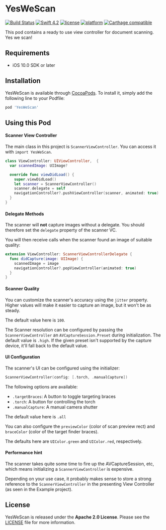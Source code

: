 # YesWeScan

[![Build Status](https://travis-ci.com/adorsys/document-scanner-ios.svg?branch=master)](https://travis-ci.com/adorsys/document-scanner-ios.svg?branch=master)
[![Swift 4.2](https://img.shields.io/badge/Swift-4.2-orange.svg)](https://swift.org)
[![license](https://img.shields.io/badge/license-Apache_2.0-lightgrey.svg)](https://github.com/adorsys/document-scanner-ios/blob/master/LICENSE)
[![platform](https://img.shields.io/badge/platform-iOS_10+-lightgrey.svg)](https://img.shields.io/badge/platform-iOS_10+-lightgrey.svg)
[![Carthage compatible](https://img.shields.io/badge/Carthage-compatible-4BC51D.svg?style=flat)](https://github.com/Carthage/Carthage)


This pod contains a ready to use view controller for document scanning. Yes we scan! 

## Requirements
- iOS 10.0 SDK or later

## Installation
YesWeScan is available through [CocoaPods](http://cocoapods.org). To
install it, simply add the following line to your Podfile:

```ruby
pod 'YesWeScan'
```

## Using this Pod

#### Scanner View Controller

The main class in this project is `ScannerViewController`. You can access it
with `import YesWeScan`.

```swift
class ViewController: UIViewController,  {
  var scannedImage: UIImage?

  override func viewDidLoad() {
    super.viewDidLoad()
    let scanner = ScannerViewController()
    scanner.delegate = self
    navigationController?.pushViewController(scanner, animated: true)
  }
}
```

#### Delegate Methods

The scanner will __not__ capture images without a delegate.
You should therefore set the `delegate` property of the scanner VC.

You will then receive calls when the scanner found an image of suitable quality:

```swift
extension ViewController: ScannerViewControllerDelegate {
  func didCapture(image: UIImage) {
    scannedImage = image
    navigationController?.popViewController(animated: true)
  }
}
```

#### Scanner Quality

You can customize the scanner's accuracy using the `jitter` property. Higher
values will make it easier to capture an image, but it won't be as steady.

The default value here is `100`.

The Scanner resolution can be configured by passing the `ScannerViewController`
an `AVCaptureSession.Preset` during initialization. The default value is
`.high`. If the given preset isn't supported by the capture device, it'll fall
back to the default value.

#### UI Configuration

The scanner's UI can be configured using the initializer:

```swift
ScannerViewController(config: [.torch, .manualCapture])
```

The following options are available:

+ `.targetBraces`: A button to toggle targeting braces
+ `.torch`: A button for controlling the torch
+ `.manualCapture`: A manual camera shutter

The default value here is `.all`

You can also configure the `previewColor` (color of scan preview rect) and
`braceColor` (color of the target finder braces).

The defaults here are `UIColor.green` and `UIColor.red`, respectively.

#### Performance hint

The scanner takes quite some time to fire up the AVCaptureSession, etc, which
means initializing a `ScannerViewController` is expensive.

Depending on your use case, it probably makes sense to store a strong reference
to the `ScannerViewController` in the presenting View Controller (as seen in
the Example project).

## License

YesWeScan is released under the **Apache 2.0 License**. Please see the [LICENSE](https://github.com/adorsys/document-scanner-ios/blob/master/LICENSE) file for more information.
